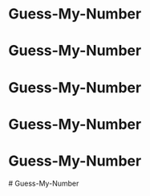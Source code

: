 # Guess-My-Number
# Guess-My-Number
# Guess-My-Number
# Guess-My-Number
# Guess-My-Number
#   G u e s s - M y - N u m b e r  
 